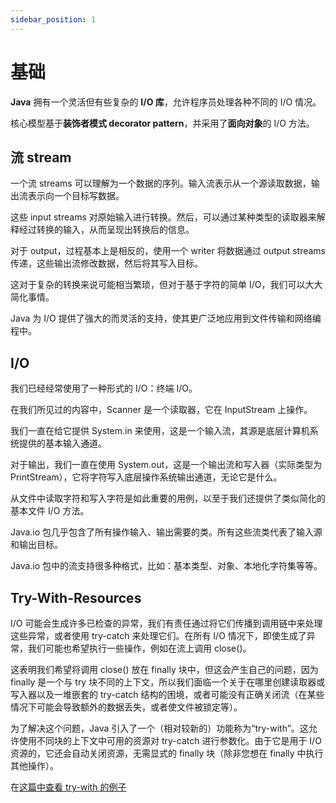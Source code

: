 ```yaml
---
sidebar_position: 1
---
```


# 基础

**Java** 拥有一个灵活但有些复杂的 **I/O 库**，允许程序员处理各种不同的 I/O 情况。

核心模型基于**装饰者模式 decorator pattern**，并采用了**面向对象**的 I/O 方法。

## 流 stream

一个流 streams 可以理解为一个数据的序列。输入流表示从一个源读取数据，输出流表示向一个目标写数据。

这些 input streams 对原始输入进行转换。然后，可以通过某种类型的读取器来解释经过转换的输入，从而呈现出转换后的信息。

对于 output，过程基本上是相反的，使用一个 writer 将数据通过 output streams 传递，这些输出流修改数据，然后将其写入目标。

这对于复杂的转换来说可能相当繁琐，但对于基于字符的简单 I/O，我们可以大大简化事情。

Java 为 I/O 提供了强大的而灵活的支持，使其更广泛地应用到文件传输和网络编程中。

## I/O

我们已经经常使用了一种形式的 I/O：终端 I/O。

在我们所见过的内容中，Scanner 是一个读取器，它在 InputStream 上操作。

我们一直在给它提供 System.in 来使用，这是一个输入流，其源是底层计算机系统提供的基本输入通道。

对于输出，我们一直在使用 System.out，这是一个输出流和写入器（实际类型为 PrintStream），它将字符写入底层操作系统输出通道，无论它是什么。

从文件中读取字符和写入字符是如此重要的用例，以至于我们还提供了类似简化的基本文件 I/O 方法。

Java.io 包几乎包含了所有操作输入、输出需要的类。所有这些流类代表了输入源和输出目标。

Java.io 包中的流支持很多种格式，比如：基本类型、对象、本地化字符集等等。

## Try-With-Resources

I/O 可能会生成许多已检查的异常，我们有责任通过将它们传播到调用链中来处理这些异常，或者使用 try-catch 来处理它们。在所有 I/O 情况下，即使生成了异常，我们可能也希望执行一些操作，例如在流上调用 close()。

这表明我们希望将调用 close() 放在 finally 块中，但这会产生自己的问题，因为 finally 是一个与 try 块不同的上下文，所以我们面临一个关于在哪里创建读取器或写入器以及一堆嵌套的 try-catch 结构的困境，或者可能没有正确关闭流（在某些情况下可能会导致额外的数据丢失，或者使文件被锁定等）。

为了解决这个问题，Java 引入了一个（相对较新的）功能称为“try-with”。这允许使用不同块的上下文中可用的资源对 try-catch 进行参数化。由于它是用于 I/O 资源的，它还会自动关闭资源，无需显式的 finally 块（除非您想在 finally 中执行其他操作）。

在[这篇中查看 try-with 的例子](./fileReading)
